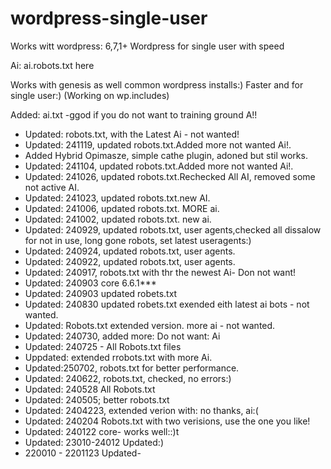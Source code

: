 # wordpress-single-user
Works witt wordpress: 6,7,1+
Wordpress for single user with speed

Ai: ai.robots.txt here

Works with genesis as well common wordpress installs:)
Faster and for single user:)  (Working on wp.includes)

Added: ai.txt -ggod if you do not want to training ground A!!

* Updated: robots.txt, with the Latest Ai - not wanted!
* Updated: 241119, updated robots.txt.Added more not wanted Ai!.
* Added Hybrid Opimasze, simple cathe plugin, adoned but stil works.
* Updated: 241104, updated robots.txt.Added more not wanted Ai!.
* Updated: 241026, updated robots.txt.Rechecked All AI, removed some not active AI.
* Updated: 241023, updated robots.txt.new AI.
* Updated: 241006, updated robots.txt. MORE  ai.
* Updated: 241002, updated robots.txt. new ai.
* Updated: 240929, updated robots.txt, user agents,checked all dissalow for not in use, long gone robots, set latest useragents:)
* Updated: 240924, updated robots.txt, user agents.
* Updated: 240922, updated robots.txt, user agents.
* Updated: 240917, robots.txt with thr the newest Ai- Don not want! 
* Updated: 240903 core 6.6.1***
* Updated: 240903 updated robets.txt
* Updated: 240830 updated robets.txt exended eith latest ai bots - not wanted.
* Updated: Robots.txt extended version. more ai - not wanted.
* Updated: 240730, added more: Do not want: Ai
* Updated: 240725 - All Robots.txt files
* Uppdated: extended rrobots.txt with more Ai.
* Updated:250702, robots.txt for better performance.
* Updated: 240622, robots.txt,  checked, no errors:)
* Updated: 240528 All Robots.txt
* Updated: 240505; better robots.txt
* Updated: 2404223, extended verion with: no thanks, ai:(
* Updated: 240204 Robots.txt with two verisions, use the one you like!
* Updated: 240122 core- works well::)t
* Updated: 23010-24012 Updated:)
* 220010 - 2201123 Updated-

